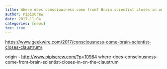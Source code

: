 ```yaml
---
title: Where does consciousness come from? Brain scientist closes in on the claustrum
author: PipisCrew
date: 2017-11-04
categories: [news]
toc: true
---
```


https://www.geekwire.com/2017/consciousness-come-brain-scientist-closes-claustrum/

origin - http://www.pipiscrew.com/?p=10984 where-does-consciousness-come-from-brain-scientist-closes-in-on-the-claustrum